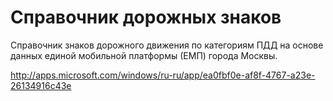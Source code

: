 Справочник дорожных знаков
=============

Справочник знаков дорожного движения по категориям ПДД на основе данных единой мобильной платформы (ЕМП) города Москвы.

http://apps.microsoft.com/windows/ru-ru/app/ea0fbf0e-af8f-4767-a23e-26134916c43e
